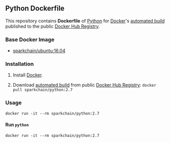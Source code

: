 ## Python Dockerfile


This repository contains **Dockerfile** of [Python](https://www.python.org/) for [Docker](https://www.docker.com/)'s [automated build](https://hub.docker.com/r/sparkchain/python/) published to the public [Docker Hub Registry](https://registry.hub.docker.com/).


### Base Docker Image

* [sparkchain/ubuntu:16.04](https://hub.docker.com/r/sparkchain/ubuntu/)


### Installation

1. Install [Docker](https://www.docker.com/).

2. Download [automated build](https://hub.docker.com/r/sparkchain/python/) from public [Docker Hub Registry](https://registry.hub.docker.com/): `docker pull sparkchain/python:2.7`

### Usage

    docker run -it --rm sparkchain/python:2.7

#### Run `python`

    docker run -it --rm sparkchain/python:2.7
